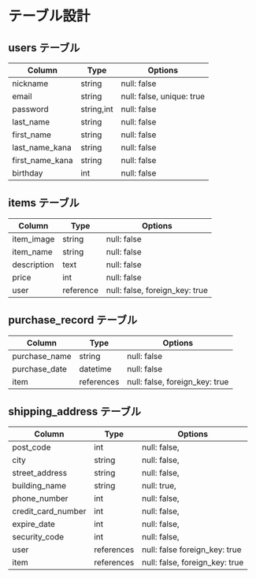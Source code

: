 # テーブル設計

## users テーブル

| Column             | Type      | Options     |
| ------------------ | ------    | ----------- |
| nickname           | string    | null: false |
| email              | string    | null: false, unique: true |
| password           | string,int| null: false | // 
| last_name          | string    | null: false |
| first_name         | string    | null: false |
| last_name_kana     | string    | null: false |
| first_name_kana    | string    | null: false |
| birthday           | int       | null: false |


## items テーブル

| Column      | Type      | Options     |
| ------      | ------    | ----------- |
| item_image  | string    | null: false |
| item_name   | string    | null: false |
| description | text      | null: false | 
| price       | int       | null: false |
| user        | reference | null: false, foreign_key: true |


## purchase_record テーブル

| Column        | Type       | Options      |
| ------        | ---------- | ------------ |
| purchase_name | string     | null: false  |
| purchase_date | datetime   | null: false                    |
| item          | references | null: false, foreign_key: true |



## shipping_address テーブル

| Column             | Type       | Options      |
| ------             | ---------- | ------------ |
| post_code          | int        | null: false, |
| city               | string     | null: false, |
| street_address     | string     | null: false, |
| building_name      | string     | null: true,  |
| phone_number       | int        | null: false, |
| credit_card_number | int        | null: false, |
| expire_date        | int        | null: false, |
| security_code      | int        | null: false, |
| user               | references | null: false  foreign_key: true |
| item               | references | null: false, foreign_key: true |


